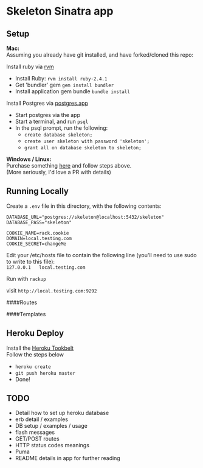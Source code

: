 Skeleton Sinatra app
====================

Setup
-----

**Mac:**  
Assuming you already have git installed, and have forked/cloned this repo:

Install ruby via [rvm](https://rvm.io/)  
  - Install Ruby: `rvm install ruby-2.4.1`
  - Get 'bundler' gem `gem install bundler`
  - Install application gem bundle `bundle install`

Install Postgres via [postgres.app](https://postgresapp.com/)
  - Start postgres via the app
  - Start a terminal, and run `psql`
  - In the psql prompt, run the following:
    - `create database skeleton;`
    - `create user skeleton with password 'skeleton';`
    - `grant all on database skeleton to skeleton;`


**Windows / Linux:**  
Purchase something [here](https://www.apple.com/uk/mac/) and follow steps above.  
(More seriously, I'd love a PR with details)


Running Locally
---------------

Create a `.env` file in this directory, with the following contents:  
```
DATABASE_URL="postgres://skeleton@localhost:5432/skeleton"
DATABASE_PASS="skeleton"

COOKIE_NAME=rack.cookie
DOMAIN=local.testing.com
COOKIE_SECRET=changeMe
```

Edit your /etc/hosts file to contain the following line (you'll need to use sudo to write to this file):  
`127.0.0.1   local.testing.com`

Run with
`rackup`

visit `http://local.testing.com:9292`


####Routes


####Templates



Heroku Deploy
-------------

Install the [Heroku Tookbelt](https://devcenter.heroku.com/articles/heroku-cli)  
Follow the steps below  
  - `heroku create`
  - `git push heroku master`
  - Done!

**TODO**
--------
- Detail how to set up heroku database
- erb detail / examples
- DB setup / examples / usage
- flash messages
- GET/POST routes
- HTTP status codes meanings
- Puma
- README details in app for further reading
